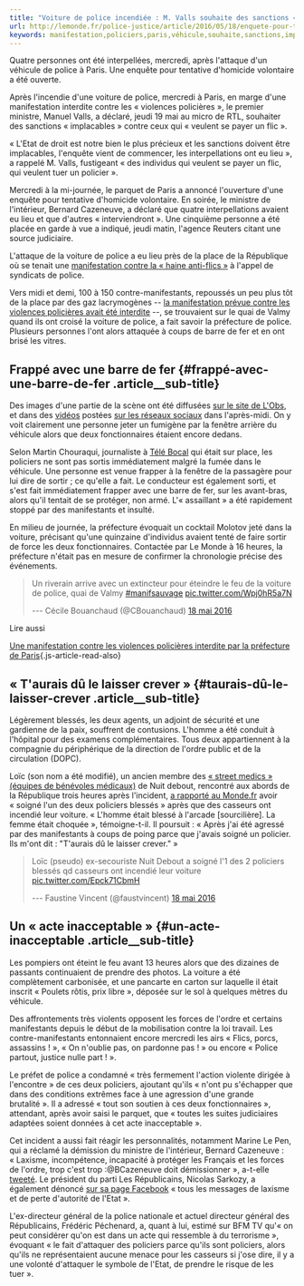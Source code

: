 ```yaml
---
title: "Voiture de police incendiée : M. Valls souhaite des sanctions « implacables »"
url: http://lemonde.fr/police-justice/article/2016/05/18/enquete-pour-tentative-d-homicide-volontaire-apres-l-incendie-d-une-voiture-de-police-a-paris_4921763_1653578.html
keywords: manifestation,policiers,paris,véhicule,souhaite,sanctions,implacables,mercredi,veulent,valls,voiture,dune,violences,préfecture,incendiée
---
```

Quatre personnes ont été interpellées, mercredi, après l'attaque d'un véhicule de police à Paris. Une enquête pour tentative d'homicide volontaire a été ouverte.

Après l'incendie d'une voiture de police, mercredi à Paris, en marge d'une manifestation interdite contre les « violences policières », le premier ministre, Manuel Valls, a déclaré, jeudi 19 mai au micro de RTL, souhaiter des sanctions « implacables » contre ceux qui « veulent se payer un flic ».

« L'Etat de droit est notre bien le plus précieux et les sanctions doivent être implacables, l'enquête vient de commencer, les interpellations ont eu lieu », a rappelé M. Valls, fustigeant « des individus qui veulent se payer un flic, qui veulent tuer un policier ».

Mercredi à la mi-journée, le parquet de Paris a annoncé l'ouverture d'une enquête pour tentative d'homicide volontaire. En soirée, le ministre de l'intérieur, Bernard Cazeneuve, a déclaré que quatre interpellations avaient eu lieu et que d'autres « interviendront ». Une cinquième personne a été placée en garde à vue a indiqué, jeudi matin, l'agence Reuters citant une source judiciaire.

L'attaque de la voiture de police a eu lieu près de la place de la République où se tenait une [manifestation contre la « haine anti-flics »](http://www.lemonde.fr/police-justice/article/2016/05/18/la-police-manifeste-contre-la-haine-antiflic_4921582_1653578.html) à l'appel de syndicats de police.

Vers midi et demi, 100 à 150 contre-manifestants, repoussés un peu plus tôt de la place par des gaz lacrymogènes -- [la manifestation prévue contre les violences policières avait été interdite](http://www.lemonde.fr/police-justice/article/2016/05/18/la-contre-manifestation-du-collectif-urgence-notre-police-assassine-interdite-par-la-prefecture-de-paris_4921268_1653578.html) --, se trouvaient sur le quai de Valmy quand ils ont croisé la voiture de police, a fait savoir la préfecture de police. Plusieurs personnes l'ont alors attaquée à coups de barre de fer et en ont brisé les vitres.

Frappé avec une barre de fer {#frappé-avec-une-barre-de-fer .article__sub-title}
----------------------------

Des images d'une partie de la scène ont été diffusées [sur le site de L'Obs](http://tempsreel.nouvelobs.com/galeries-photos/photo/20160518.OBS0771/photos-des-casseurs-incendient-une-voiture-de-police-a-paris.html), et dans des [vidéos](https://vid.me/tTsV) postées [sur les réseaux sociaux](https://twitter.com/hugogausserand/status/732882317061029888) dans l'après-midi. On y voit clairement une personne jeter un fumigène par la fenêtre arrière du véhicule alors que deux fonctionnaires étaient encore dedans.

Selon Martin Chouraqui, journaliste à [Télé Bocal](http://telebocal.org/) qui était sur place, les policiers ne sont pas sortis immédiatement malgré la fumée dans le véhicule. Une personne est venue frapper à la fenêtre de la passagère pour lui dire de sortir ; ce qu'elle a fait. Le conducteur est également sorti, et s'est fait immédiatement frapper avec une barre de fer, sur les avant-bras, alors qu'il tentait de se protéger, non armé. L'« assaillant » a été rapidement stoppé par des manifestants et insulté.

En milieu de journée, la préfecture évoquait un cocktail Molotov jeté dans la voiture, précisant qu'une quinzaine d'individus avaient tenté de faire sortir de force les deux fonctionnaires. Contactée par Le Monde à 16 heures, la préfecture n'était pas en mesure de confirmer la chronologie précise des événements.

> Un riverain arrive avec un extincteur pour éteindre le feu de la voiture de police, quai de Valmy [\#manifsauvage](https://twitter.com/hashtag/manifsauvage?src=hash) [pic.twitter.com/Wpj0hR5a7N](https://t.co/Wpj0hR5a7N)
>
> --- Cécile Bouanchaud (\@CBouanchaud) [18 mai 2016](https://twitter.com/CBouanchaud/status/732882955836764160)

Lire aussi

[Une manifestation contre les violences policières interdite par la préfecture de Paris](https://www.lemonde.fr/police-justice/article/2016/05/18/la-contre-manifestation-du-collectif-urgence-notre-police-assassine-interdite-par-la-prefecture-de-paris_4921268_1653578.html){.js-article-read-also}

« T'aurais dû le laisser crever » {#taurais-dû-le-laisser-crever .article__sub-title}
---------------------------------

Légèrement blessés, les deux agents, un adjoint de sécurité et une gardienne de la paix, souffrent de contusions. L'homme a été conduit à l'hôpital pour des examens complémentaires. Tous deux appartiennent à la compagnie du périphérique de la direction de l'ordre public et de la circulation (DOPC).

Loïc (son nom a été modifié), un ancien membre des [« street medics » (équipes de bénévoles médicaux)](http://www.lemonde.fr/politique/article/2016/05/13/blesses-lors-de-la-manifestation-contre-la-loi-travail-on-croit-toujours-que-ca-n-arrive-qu-aux-autres_4919490_823448.html) de Nuit debout, rencontré aux abords de la République trois heures après l'incident, [a rapporté au Monde.fr](https://twitter.com/faustvincent/status/732920615238303744) avoir « soigné l'un des deux policiers blessés » après que des casseurs ont incendié leur voiture. « L'homme était blessé à l'arcade \[sourcilière\]. La femme était choquée », témoigne-t-il. Il poursuit : « Après j'ai été agressé par des manifestants à coups de poing parce que j'avais soigné un policier. Ils m'ont dit : "T'aurais dû le laisser crever." »

> Loïc (pseudo) ex-secouriste Nuit Debout a soigné l\'1 des 2 policiers blessés qd casseurs ont incendié leur voiture [pic.twitter.com/Epck71CbmH](https://t.co/Epck71CbmH)
>
> --- Faustine Vincent (\@faustvincent) [18 mai 2016](https://twitter.com/faustvincent/status/732920615238303744)

Un « acte inacceptable » {#un-acte-inacceptable .article__sub-title}
------------------------

Les pompiers ont éteint le feu avant 13 heures alors que des dizaines de passants continuaient de prendre des photos. La voiture a été complètement carbonisée, et une pancarte en carton sur laquelle il était inscrit « Poulets rôtis, prix libre », déposée sur le sol à quelques mètres du véhicule.

Des affrontements très violents opposent les forces de l'ordre et certains manifestants depuis le début de la mobilisation contre la loi travail. Les contre-manifestants entonnaient encore mercredi les airs « Flics, porcs, assassins ! », « On n'oublie pas, on pardonne pas ! » ou encore « Police partout, justice nulle part ! ».

Le préfet de police a condamné « très fermement l'action violente dirigée à l'encontre » de ces deux policiers, ajoutant qu'ils « n'ont pu s'échapper que dans des conditions extrêmes face à une agression d'une grande brutalité ». Il a adressé « tout son soutien à ces deux fonctionnaires », attendant, après avoir saisi le parquet, que « toutes les suites judiciaires adaptées soient données à cet acte inacceptable ».

Cet incident a aussi fait réagir les personnalités, notamment Marine Le Pen, qui a réclamé la démission du ministre de l'intérieur, Bernard Cazeneuve : « Laxisme, incompétence, incapacité à protéger les Français et les forces de l'ordre, trop c'est trop :\@BCazeneuve doit démissionner », a-t-elle [tweeté](https://twitter.com/MLP_officiel/status/732954940751130624). Le président du parti Les Républicains, Nicolas Sarkozy, a également dénoncé [sur sa page Facebook](https://fr-fr.facebook.com/nicolassarkozy?ref=s) « tous les messages de laxisme et de perte d'autorité de l'Etat ».

L'ex-directeur général de la police nationale et actuel directeur général des Républicains, Frédéric Péchenard, a, quant à lui, estimé sur BFM TV qu'« on peut considérer qu'on est dans un acte qui ressemble à du terrorisme », évoquant « le fait d'attaquer des policiers parce qu'ils sont policiers, alors qu'ils ne représentaient aucune menace pour les casseurs si j'ose dire, il y a une volonté d'attaquer le symbole de l'Etat, de prendre le risque de les tuer ».
